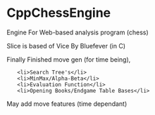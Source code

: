 # CppChessEngine
 Engine For Web-based analysis program (chess)


Slice is based of Vice By Bluefever (in C)

Finally Finished move gen (for time being),

<ul>

    <li>Search Tree's</li>
    <li>MinMax/Alpha-Beta</li>
    <li>Evaluation Function</li>
    <li>Opening Books/Endgame Table Bases</li>

</ul>

May add move features (time dependant)